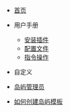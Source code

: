 <!-- docs/_sidebar.md -->



* [首页](README)

* 用户手册
    * [安装插件](main/use)
    * [配置文件](main/config)
    * [指令操作](main/command)

* 自定义
* [岛屿管理员](main/admin)
* [如何创建岛屿模板](main/mb)
